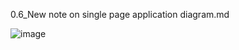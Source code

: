 0.6_New note on single page application diagram.md

![image](https://github.com/user-attachments/assets/eca5ecde-ae6b-4cde-b807-c782719dc0ad)
